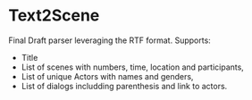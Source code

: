 # Text2Scene
Final Draft parser leveraging the RTF format.
Supports:
- Title
- List of scenes with numbers, time, location and participants,
- List of unique Actors with names and genders,
- List of dialogs includding parenthesis and link to actors.

